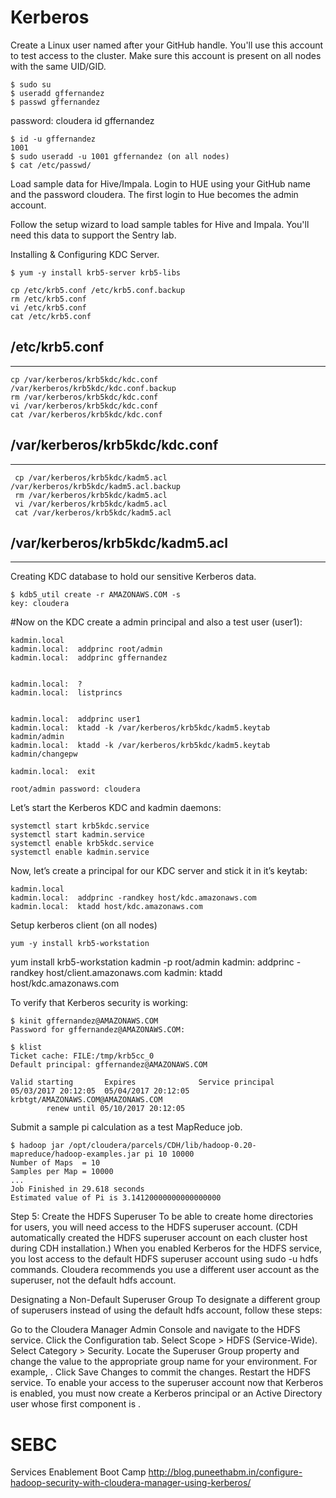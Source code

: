 # Kerberos

Create a Linux user named after your GitHub handle.
You'll use this account to test access to the cluster.
Make sure this account is present on all nodes with the same UID/GID.
```
$ sudo su
$ useradd gffernandez
$ passwd gffernandez
```
password: cloudera
id gffernandez

```
$ id -u gffernandez
1001
$ sudo useradd -u 1001 gffernandez (on all nodes)
$ cat /etc/passwd/
```

Load sample data for Hive/Impala.
Login to HUE using your GitHub name and the password cloudera.
The first login to Hue becomes the admin account.


Follow the setup wizard to load sample tables for Hive and Impala.
You'll need this data to support the Sentry lab.


Installing & Configuring KDC Server.
```
$ yum -y install krb5-server krb5-libs

cp /etc/krb5.conf /etc/krb5.conf.backup
rm /etc/krb5.conf
vi /etc/krb5.conf 
cat /etc/krb5.conf
```

/etc/krb5.conf
-------------------------------------------------------------------
-------------------------------------------------------------------
```
cp /var/kerberos/krb5kdc/kdc.conf /var/kerberos/krb5kdc/kdc.conf.backup
rm /var/kerberos/krb5kdc/kdc.conf
vi /var/kerberos/krb5kdc/kdc.conf
cat /var/kerberos/krb5kdc/kdc.conf
```

/var/kerberos/krb5kdc/kdc.conf
-------------------------------------------------------------------
-------------------------------------------------------------------

```
 cp /var/kerberos/krb5kdc/kadm5.acl /var/kerberos/krb5kdc/kadm5.acl.backup
 rm /var/kerberos/krb5kdc/kadm5.acl
 vi /var/kerberos/krb5kdc/kadm5.acl
 cat /var/kerberos/krb5kdc/kadm5.acl
 ```
 
 /var/kerberos/krb5kdc/kadm5.acl
 -------------------------------------------------------------------
 -------------------------------------------------------------------
 
  
 Creating KDC database to hold our sensitive Kerberos data.
 ```
 $ kdb5_util create -r AMAZONAWS.COM -s
 key: cloudera
```
 
 
#Now on the KDC create a admin principal and also a test user (user1):
```
kadmin.local
kadmin.local:  addprinc root/admin
kadmin.local:  addprinc gffernandez


kadmin.local:  ?
kadmin.local:  listprincs


kadmin.local:  addprinc user1
kadmin.local:  ktadd -k /var/kerberos/krb5kdc/kadm5.keytab kadmin/admin
kadmin.local:  ktadd -k /var/kerberos/krb5kdc/kadm5.keytab kadmin/changepw

kadmin.local:  exit

root/admin password: cloudera
```

Let’s start the Kerberos KDC and kadmin daemons:
```
systemctl start krb5kdc.service
systemctl start kadmin.service
systemctl enable krb5kdc.service
systemctl enable kadmin.service
```
 
Now, let’s create a principal for our KDC server and stick it in it’s keytab:
```
kadmin.local
kadmin.local:  addprinc -randkey host/kdc.amazonaws.com
kadmin.local:  ktadd host/kdc.amazonaws.com
```

Setup kerberos client (on all nodes)
```
yum -y install krb5-workstation
```

yum install krb5-workstation
kadmin -p root/admin
kadmin:  addprinc -randkey host/client.amazonaws.com
kadmin:  ktadd host/kdc.amazonaws.com
		
	
		
To verify that Kerberos security is working:
```
$ kinit gffernandez@AMAZONAWS.COM
Password for gffernandez@AMAZONAWS.COM:

$ klist
Ticket cache: FILE:/tmp/krb5cc_0
Default principal: gffernandez@AMAZONAWS.COM

Valid starting       Expires              Service principal
05/03/2017 20:12:05  05/04/2017 20:12:05  krbtgt/AMAZONAWS.COM@AMAZONAWS.COM
        renew until 05/10/2017 20:12:05
```

Submit a sample pi calculation as a test MapReduce job.
```
$ hadoop jar /opt/cloudera/parcels/CDH/lib/hadoop-0.20-mapreduce/hadoop-examples.jar pi 10 10000
Number of Maps  = 10
Samples per Map = 10000
...
Job Finished in 29.618 seconds
Estimated value of Pi is 3.14120000000000000000
```



Step 5: Create the HDFS Superuser
To be able to create home directories for users, you will need access to the HDFS superuser account. (CDH automatically created the HDFS superuser account on each cluster host during CDH installation.) When you enabled Kerberos for the HDFS service, you lost access to the default HDFS superuser account using sudo -u hdfs commands. Cloudera recommends you use a different user account as the superuser, not the default hdfs account.

Designating a Non-Default Superuser Group
To designate a different group of superusers instead of using the default hdfs account, follow these steps:

Go to the Cloudera Manager Admin Console and navigate to the HDFS service.
Click the Configuration tab.
Select Scope > HDFS (Service-Wide).
Select Category > Security.
Locate the Superuser Group property and change the value to the appropriate group name for your environment. For example, <superuser>.
Click Save Changes to commit the changes.
Restart the HDFS service.
To enable your access to the superuser account now that Kerberos is enabled, you must now create a Kerberos principal or an Active Directory user whose first component is <superuser>.




# SEBC
Services Enablement Boot Camp
http://blog.puneethabm.in/configure-hadoop-security-with-cloudera-manager-using-kerberos/

		